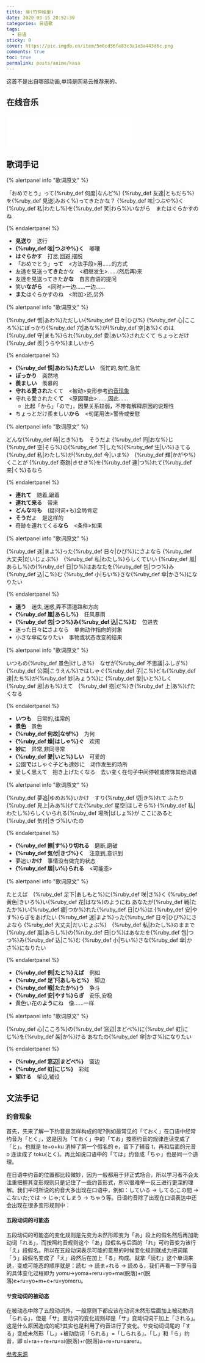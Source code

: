 ```yaml
---
title: 傘(竹仲絵里)
date: 2020-03-15 20:52:39
categories: 日语歌
tags:
  - 日语
sticky: 0
cover: https://pic.imgdb.cn/item/5e6cd36fe83c3a1e3a443d6c.png
comments: true
toc: true
permalink: posts/anime/kasa
---
```


这首不是出自哪部动画,单纯是网易云推荐来的。

<!-- more -->

## 在线音乐

<iframe 
  frameborder="no" 
  border="0" 
  marginwidth="0" 
  marginheight="0" 
  width=330 
  height=86 
  src="//music.163.com/outchain/player?type=2&id=659094&auto=0&height=66"
></iframe>

## 歌词手记

{% alertpanel info "歌词原文" %}

「おめでとう」って{%ruby_def 何度|なんど%}
{%ruby_def 友達|ともだち%}を{%ruby_def 見送|みおく%}ってきたかな？
{%ruby_def 呟|つぶや%}く{%ruby_def 私|わたし%}を{%ruby_def 笑|わら%}いながら　またはぐらかすのね

{% endalertpanel %}

- **見送り**　送行
- **{%ruby_def 呟|つぶや%}く**　嘟囔
- **はぐらかす**　打岔,回避,摆脱
- 「おめでとう」**って**　<方法手段>用……的方式
- 友達を見送っ**てきた**かな　<相继发生>……(然后再)来
- 友達を見送ってきた**かな**　自言自语的提问
- 笑い**ながら**　<同时>一边……一边……
- **また**はぐらかすのね　<附加>还,另外

{% alertpanel info "歌词原文" %}

{%ruby_def 慌|あわ%}ただしい{%ruby_def 日々|ひび%}
{%ruby_def 心|こころ%}にぽっかり{%ruby_def 穴|あな%}が{%ruby_def 空|あ%}くのは
{%ruby_def 守|まも%}られ{%ruby_def 愛|あい%}されたくて
ちょっとだけ{%ruby_def 羨|うらや%}ましいから

{% endalertpanel %}

- **{%ruby_def 慌|あわ%}ただしい**　慌忙的,匆忙,急忙
- **ぽっかり**　突然地
- **羨ましい**　羡慕的
- **守れる愛され**たくて　<被动>变形参考[约音现象](#约音现象)
- 守れる愛されたく**て**　<原因理由>……,因此……
  - 比起「から」「ので」，因果关系较弱，不带有解释原因的说理性
- ちょっとだけ羨ましい**から**　<句尾用法>警告或安慰

{% alertpanel info "歌词原文" %}

どんな{%ruby_def 時|とき%}も　そうだよ
{%ruby_def 同|おな%}じ{%ruby_def 空|そら%}の{%ruby_def 下|した%}{%ruby_def 生|い%}きてる
{%ruby_def 私|わたし%}が{%ruby_def 今|いま%}　{%ruby_def 輝|かがや%}くことが
{%ruby_def 奇跡|きせき%}を{%ruby_def 連|つ%}れて{%ruby_def 来|く%}るなら

{% endalertpanel %}

- **連れて**　随着,跟着
- **連れて来る**　带来
- **どんな**時**も**　(疑问词+も)全局肯定
- **そうだ**よ　是这样的
- 奇跡を連れてくる**なら**　<条件>如果

{% alertpanel info "歌词原文" %}

{%ruby_def 迷|まよ%}った{%ruby_def 日々|ひび%}にさよなら
{%ruby_def 大丈夫|だいじょぶ%}　{%ruby_def 私|わたし%}らしくていい
{%ruby_def 嵐|あらし%}の{%ruby_def 日|ひ%}はあなたを{%ruby_def 包|つつ%}み{%ruby_def 込|こ%}む
{%ruby_def 小|ちい%}さな{%ruby_def 傘|かさ%}になりたい

{% endalertpanel %}

- **迷う**　迷失,迷惑,弄不清道路和方向
- **{%ruby_def 嵐|あらし%}**　狂风暴雨
- **{%ruby_def 包|つつ%}み{%ruby_def 込|こ%}む**　包进去
- 迷った日々**に**さよなら　单向动作指向的对象
- 小さな傘**に**なりたい　事物或状态改变的结果

{% alertpanel info "歌词原文" %}

いつもの{%ruby_def 景色|けしき%}　なぜが{%ruby_def 不思議|ふしぎ%}
{%ruby_def 公園|こうえん%}ではしゃぐ{%ruby_def 子|こ%}ども{%ruby_def 達|たち%}が{%ruby_def 妙|みょう%}に
{%ruby_def 愛|いと%}しく{%ruby_def 思|おも%}えて　{%ruby_def 抱|だ%}き{%ruby_def 上|あ%}げたくなる

{% endalertpanel %}

- **いつも**　日常的,往常的
- **景色**　景色
- **{%ruby_def 何故|なぜ%}**　为何
- **{%ruby_def 燥|はしゃ%}ぐ**　欢闹
- **妙に**　异常,非同寻常
- **{%ruby_def 愛|いと%}しい**　可爱的
- 公園**で**はしゃぐ子ども達妙に　动作发生的场所
- 愛し**く**思えて　抱き上げたくなる　去い变く在句子中间停顿或修饰其他词语

{% alertpanel info "歌词原文" %}

{%ruby_def 夢追|ゆめお%}いかけ　すり{%ruby_def 切|き%}れて
ふたり{%ruby_def 見上|みあ%}げてた{%ruby_def 星空|ほしぞら%}
{%ruby_def 私|わたし%}らしくいられる{%ruby_def 場所|ばしょ%}が
ここにあると{%ruby_def 気付|きづ%}いたの

{% endalertpanel %}

- **{%ruby_def 擦|す%}り切れる**　磨断,磨破
- **{%ruby_def 気付|きづ%}く**　注意到,意识到
- 夢追い**かけ**　事情没有做完的状态
- **{%ruby_def 居|い%}られる**　<可能态>

{% alertpanel info "歌词原文" %}

たとえば　{%ruby_def 足下|あしもと%}に{%ruby_def 咲|さ%}く
{%ruby_def 黄色|きいろ%}い{%ruby_def 花|はな%}のようにね
あなたが{%ruby_def 戦|たたか%}い{%ruby_def 疲|つか%}れた{%ruby_def 日|ひ%}は
{%ruby_def 安|やす%}らぎをあげたい
{%ruby_def 迷|まよ%}った{%ruby_def 日々|ひび%}にさよなら
{%ruby_def 大丈夫|だいじょぶ%}　{%ruby_def 私|わたし%}のままで
{%ruby_def 嵐|あらし%}の{%ruby_def 日|ひ%}はあなたを{%ruby_def 包|つつ%}み{%ruby_def 込|こ%}む
{%ruby_def 小|ちい%}さな{%ruby_def 傘|かさ%}になりたい

{% endalertpanel %}

- **{%ruby_def 例|たと%}えば**　例如
- **{%ruby_def 足下|あしもと%}**　脚边
- **{%ruby_def 戦|たたか%}う**　争斗
- **{%ruby_def 安|やす%}らぎ**　安乐,安稳
- 黄色い花の**ように**ね　像……一样

{% alertpanel info "歌词原文" %}

{%ruby_def 心|こころ%}の{%ruby_def 窓辺|まどべ%}に{%ruby_def 虹|にじ%}を{%ruby_def 架|か%}ける
あなたの{%ruby_def 傘|かさ%}になりたい

{% endalertpanel %}

- **{%ruby_def 窓辺|まどべ%}**　窗边
- **{%ruby_def 虹|にじ%}**　彩虹
- **架ける**　架设,铺设

## 文法手记

### 约音现象

首先，先来了解一下约音是怎样构成的呢?例如最常见的「ておく」在口语中经常约音为「とく」，这是因为「ておく」中的「てお」按照约音的规律连读变成了「と」。也就是 te+o+ku 消掉了第一个假名的 e，留下了辅音 t，再和后面的元音 o 连读成了 toku(とく)。再比如说口语中的「ては」约音成「ちゃ」也是同一个道理。

在日语中约音的位置都比较微妙，因为一般都用于非正式场合，所以学习者不会太注重把握其变形规则只是记住了一些约音形式，所以很难举一反三进行更深的理解。我们平时所说的约音大多出现在口语中，例如：している → してる;この間 → こないだ;では → じゃ;てしまう → ちゃう等。日语约音除了出现在口语表达中还会出现在很多变形规则中：

#### 五段动词的可能态

五段动词的可能态的变化规则是先变为未然形即变为「あ」段上的假名然后再加助动词「れる」，而按照约音规则这个「あ」段假名与后面的「れ」可约音变为该行「え」段假名。所以在五段动词表示可能的意思的时候变化规则就成为把词尾「う」段假名变成了「え」段然后在加上「る」构成。就拿「読む」这个单词来说，变成可能态的顺序就是：読む → 読ま+れる → 読める，我们再看一下罗马音的具体变化过程即为 yomu→yoma+reru=yo+ma(脱落)+r(脱落)e+ru=yo+m+e+ru=yomeru。

#### サ变动词的被动态

在被动态中除了五段动词外，一般原则下都应该在动词未然形后面加上被动助词「られる」，但是「サ」变动词的变化规则却是「サ」变动词词干加上「される」。这是什么原因造成的呢?其实也是利用了约音进行了变化。サ变动词词尾的「する」变成未然形「し」+被动助词「られる」=「しられる」。「し」和「ら」约音，即 si+ra++re+ru=si(脱落)+r(脱落)a+re+ru=sareru。

[参考来源](http://www.wushiyintu.com/kouyu/5084.html)
